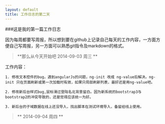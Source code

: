 ```yaml
---
layout: default
title: 工作日志的第二天
---
```


###这是我的第一篇工作日志

因为每周都要写周报，所以想到要在github上记录自己每天的工作内容，一方面方便自己写周报，另一方面可以熟悉git指令及markdown的格式。

> **那么从今天开始吧 2014-09-03 周三 **

工作内容： 

    1. 修改文本控件的bug，遇到angularJs的问题，ng-init 改成 ng-value后解决。ng-init 只在页面刷新或第一次加载时有效，如果只局部刷新列表，最好还是用ng-value吧。

    2. 修改新后台样式bug,鼠标滑过登陆名北背景留白。因为新系统的bootstrap3与bootstrap2的冲突导致的，还是觉得应该统一为好。

    3. 新后台的子域数据在线上还没导入，找出脚本在测试环境导入，备留给线上使用。

> ** 2014-09-04 周四 **
